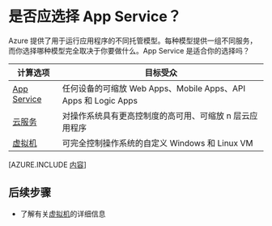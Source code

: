 <properties 
	pageTitle="Azure 上的 App Service 是适合我的计算选项吗？" 
	description="了解 Azure 计算托管选项及其工作原理：App Service、云服务和虚拟机" 
	headerExpose="" 
	footerExpose="" 
	services="cloud-services"
	authors="cephalin" 
	documentationCenter=""
	manager="wpickett"/>

<tags 
	ms.service="multiple" 
	ms.date="06/04/2015" 
	wacn.date="10/03/2015"/>

# 是否应选择 App Service？

Azure 提供了用于运行应用程序的不同托管模型。每种模型提供一组不同服务，而你选择哪种模型完全取决于你要做什么。App Service 是适合你的选择吗？

| 计算选项 | 目标受众 |
| ------------------ | --------   |
| [App Service] | 任何设备的可缩放 Web Apps、Mobile Apps、API Apps 和 Logic Apps |
| [云服务] | 对操作系统具有更高控制度的高可用、可缩放 n 层云应用程序 |
| [虚拟机] | 可完全控制操作系统的自定义 Windows 和 Linux VM |

[AZURE.INCLUDE [内容](../includes/app-service-choose-me-content.md)]

## 后续步骤
* 了解有关[虚拟机](https://msdn.microsoft.com/zh-cn/library/azure/jj156143.aspx)的详细信息

[App Service]: #tellmeas
[虚拟机]: /documentation/articles/virtual-machines-choose-me
[云服务]: /documentation/articles/cloud-services-choose-me
<!---HONumber=71-->